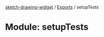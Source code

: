 [sketch-drawing-widget](../README.md) / [Exports](../modules.md) / setupTests

# Module: setupTests

